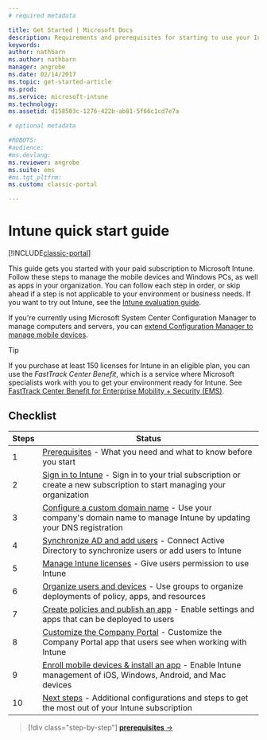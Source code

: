 ```yaml
---
# required metadata

title: Get Started | Microsoft Docs
description: Requirements and prerequisites for starting to use your Intune subscription
keywords:
author: nathbarnms.author: nathbarn
manager: angrobe
ms.date: 02/14/2017
ms.topic: get-started-article
ms.prod:
ms.service: microsoft-intune
ms.technology:
ms.assetid: d158503c-1276-422b-ab81-5f66c1cd7e7a

# optional metadata

#ROBOTS:
#audience:
#ms.devlang:
ms.reviewer: angrobe
ms.suite: ems
#ms.tgt_pltfrm:
ms.custom: classic-portal

---
```



# Intune quick start guide

[!INCLUDE[classic-portal](../includes/classic-portal.md)]

This guide gets you started with your paid subscription to Microsoft Intune. Follow these steps to manage the mobile devices and Windows PCs, as well as apps in your organization. You can follow each step in order, or skip ahead if a step is not applicable to your environment or business needs. If you want to try out Intune, see the [Intune evaluation guide](/intune/understand-explore/get-started-with-a-30-day-trial-of-microsoft-intune).  

If you're currently using Microsoft System Center Configuration Manager to manage computers and servers, you can [extend Configuration Manager to manage mobile devices](https://docs.microsoft.com/sccm/mdm/understand/choose-between-standalone-intune-and-hybrid-mobile-device-management).

>[!TIP]
>If you purchase at least 150 licenses for Intune in an eligible plan, you can use the *FastTrack Center Benefit*, which is a service where Microsoft specialists work with you to get your environment ready for Intune. See [FastTrack Center Benefit for Enterprise Mobility + Security (EMS)](https://docs.microsoft.com/enterprise-mobility-security/Solutions/enterprise-mobility-fasttrack-program).

## Checklist

| Steps | Status  |
| ------------- |-------------|
| 1  | [Prerequisites](what-to-know-before-you-start-microsoft-intune.md) - What you need and what to know before you start|
| 2 |  [Sign in to Intune](start-with-a-paid-subscription-to-microsoft-intune-step-1.md) - Sign in to your trial subscription or create a new subscription to start managing your organization   |  
| 3 | [Configure a custom domain name](start-with-a-paid-subscription-to-microsoft-intune-step-2.md) - Use your company's domain name to manage Intune by updating your DNS registration   |
| 4 | [Synchronize AD and add users](start-with-a-paid-subscription-to-microsoft-intune-step-3.md) - Connect Active Directory to synchronize users or add users to Intune  |
| 5 | [Manage Intune licenses](start-with-a-paid-subscription-to-microsoft-intune-step-4.md) - Give users permission to use Intune|
| 6 | [Organize users and devices](start-with-a-paid-subscription-to-microsoft-intune-step-5.md) - Use groups to organize deployments of policy, apps, and resources |
| 7 | [Create policies and publish an app](start-with-a-paid-subscription-to-microsoft-intune-step-6.md) - Enable settings and apps that can be deployed to users |
| 8 | [Customize the Company Portal](start-with-a-paid-subscription-to-microsoft-intune-step-7.md) - Customize the Company Portal app that users see when working with Intune  |
| 9 | [Enroll mobile devices & install an app](start-with-a-paid-subscription-to-microsoft-intune-step-8.md) - Enable Intune management of iOS, Windows, Android, and Mac devices |
|10 | [Next steps](post-configuration-tasks.md) - Additional configurations and steps to get the most out of your Intune subscription|


>[!div class="step-by-step"]
[**prerequisites** &rarr;](what-to-know-before-you-start-microsoft-intune.md)
